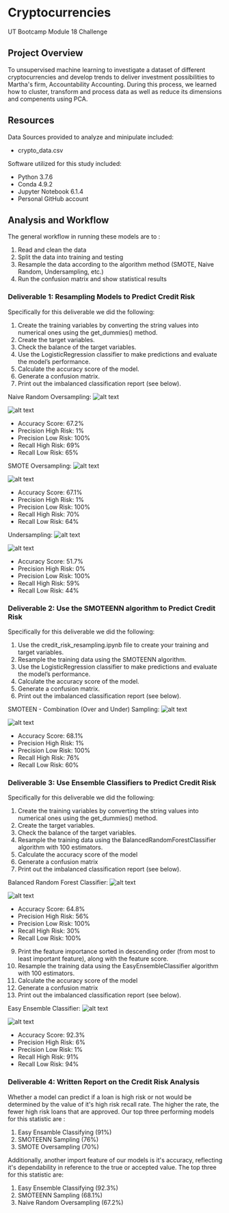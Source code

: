 # Cryptocurrencies

UT Bootcamp Module 18 Challenge

## Project Overview
To unsupervised machine learning to investigate a dataset of different cryptocurrencies and develop trends to deliver investment possibilities to Martha's firm, Accountability Accounting.  During this process, we learned how to cluster, transform and process data as well as reduce its dimensions and compenents using PCA.

## Resources
Data Sources provided to analyze and minipulate included:
- crypto_data.csv

Software utilized for this study included: 
- Python 3.7.6 
- Conda 4.9.2 
- Jupyter Notebook 6.1.4
- Personal GitHub account

## Analysis and Workflow
The general workflow in running these models are to :
1. Read and clean the data
2. Split the data into training and testing
3. Resample the data according to the algorithm method (SMOTE, Naive Random, Undersampling, etc.)
4. Run the confusion matrix and show statistical results

### Deliverable 1: Resampling Models to Predict Credit Risk

Specifically for this deliverable we did the following:
1. Create the training variables by converting the string values into numerical ones using the get_dummies() method.
2. Create the target variables.
3. Check the balance of the target variables.
4. Use the LogisticRegression classifier to make predictions and evaluate the model’s performance.
5. Calculate the accuracy score of the model.
6. Generate a confusion matrix.
7. Print out the imbalanced classification report (see below).

Naive Random Oversampling:
![alt text](https://github.com/austin020269/Credit_Risk_Analysis/blob/main/Deli1_1a.PNG)

![alt text](https://github.com/austin020269/Credit_Risk_Analysis/blob/main/Deli1_1.PNG)
- Accuracy Score: 67.2%
- Precision High Risk: 1%
- Precision Low Risk: 100%
- Recall High Risk: 69%
- Recall Low Risk: 65%

SMOTE Oversampling:
![alt text](https://github.com/austin020269/Credit_Risk_Analysis/blob/main/Deli1_2a.PNG)

![alt text](https://github.com/austin020269/Credit_Risk_Analysis/blob/main/Deli1_2.PNG)
- Accuracy Score: 67.1%
- Precision High Risk: 1%
- Precision Low Risk: 100%
- Recall High Risk: 70%
- Recall Low Risk: 64%


Undersampling:
![alt text](https://github.com/austin020269/Credit_Risk_Analysis/blob/main/Deli1_3a.PNG)

![alt text](https://github.com/austin020269/Credit_Risk_Analysis/blob/main/Deli1_3.PNG)
- Accuracy Score: 51.7%
- Precision High Risk: 0%
- Precision Low Risk: 100%
- Recall High Risk: 59%
- Recall Low Risk: 44%


### Deliverable 2: Use the SMOTEENN algorithm to Predict Credit Risk

Specifically for this deliverable we did the following:
1. Use the credit_risk_resampling.ipynb file to create your training and target variables.
2. Resample the training data using the SMOTEENN algorithm.
3. Use the LogisticRegression classifier to make predictions and evaluate the model’s performance.
4. Calculate the accuracy score of the model.
6. Generate a confusion matrix.
7. Print out the imbalanced classification report (see below).

SMOTEEN - Combination (Over and Under) Sampling:
![alt text](https://github.com/austin020269/Credit_Risk_Analysis/blob/main/Deli2_1a.PNG)

![alt text](https://github.com/austin020269/Credit_Risk_Analysis/blob/main/Deli2_1.PNG)
- Accuracy Score: 68.1%
- Precision High Risk: 1%
- Precision Low Risk: 100%
- Recall High Risk: 76%
- Recall Low Risk: 60%


### Deliverable 3: Use Ensemble Classifiers to Predict Credit Risk
Specifically for this deliverable we did the following:
1. Create the training variables by converting the string values into numerical ones using the get_dummies() method.
2. Create the target variables.
3. Check the balance of the target variables.
4. Resample the training data using the BalancedRandomForestClassifier algorithm with 100 estimators.
5. Calculate the accuracy score of the model
6. Generate a confusion matrix
7. Print out the imbalanced classification report (see below).

Balanced Random Forest Classifier:
![alt text](https://github.com/austin020269/Credit_Risk_Analysis/blob/main/Deli3_1a.PNG)

![alt text](https://github.com/austin020269/Credit_Risk_Analysis/blob/main/Deli3_1.PNG)
- Accuracy Score: 64.8%
- Precision High Risk: 56%
- Precision Low Risk: 100%
- Recall High Risk: 30%
- Recall Low Risk: 100%

9. Print the feature importance sorted in descending order (from most to least important feature), along with the feature score.
10. Resample the training data using the EasyEnsembleClassifier algorithm with 100 estimators.
11. Calculate the accuracy score of the model
12. Generate a confusion matrix
13. Print out the imbalanced classification report (see below).

Easy Ensemble Classifier:
![alt text](https://github.com/austin020269/Credit_Risk_Analysis/blob/main/Deli3_2a.PNG)

![alt text](https://github.com/austin020269/Credit_Risk_Analysis/blob/main/Deli3_2.PNG)
- Accuracy Score: 92.3%
- Precision High Risk: 6%
- Precision Low Risk: 1%
- Recall High Risk: 91%
- Recall Low Risk: 94%

### Deliverable 4: Written Report on the Credit Risk Analysis
Whether a model can predict if a loan is high risk or not would be determined by the value of it's high risk recall rate.  The higher the rate, the fewer high risk loans that are approved.  Our top three performing models for this statistic are :
1. Easy Ensamble Classifying (91%)
2. SMOTEENN Sampling (76%)
3. SMOTE Oversampling (70%)

Additionally, another import feature of our models is it's accuracy, reflecting it's dependability in reference to the true or accepted value.  The top three for this statistic are:
1. Easy Ensemble Classifying (92.3%)
2. SMOTEENN Sampling (68.1%)
3. Naive Random Oversampling (67.2%)


